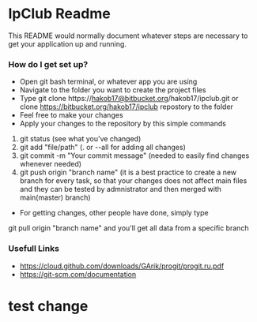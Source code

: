 # IpClub Readme #

This README would normally document whatever steps are necessary to get your application up and running.


### How do I get set up? ###

* Open git bash terminal, or whatever app you are using
* Navigate to the folder you want to create the project files
* Type git clone https://hakob17@bitbucket.org/hakob17/ipclub.git or clone https://bitbucket.org/hakob17/ipclub repostory to the folder
* Feel free to make your changes
* Apply your changes to the repository by this simple commands
1. git status (see what you've changed)
2. git add "file/path" (. or --all for adding all changes)
3. git commit -m "Your commit message" (needed to easily find changes whenever needed)
4. git push origin "branch name"  (it is a best practice to create a new branch for every task, so that your changes does not affect main files and they can be tested by admnistrator and then merged with main(master) branch)
* For getting changes, other people have done, simply type 

git pull origin "branch name" and you'll get all data from a specific branch


### Usefull Links ###

* https://cloud.github.com/downloads/GArik/progit/progit.ru.pdf
* https://git-scm.com/documentation




# test change
